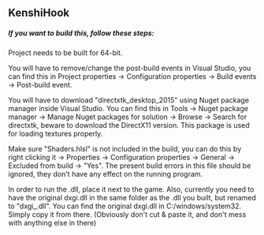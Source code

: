 ## KenshiHook

##### If you want to build this, follow these steps:

Project needs to be built for 64-bit.

You will have to remove/change the post-build events in Visual Studio, you can find this in Project properties -> Configuration properties -> Build events -> Post-build event.

You will have to download "directxtk_desktop_2015" using Nuget package manager inside Visual Studio. You can find this in Tools -> Nuget package manager -> Manage Nuget packages for solution -> Browse -> Search for directxtk, beware to download the DirectX11 version. This package is used for loading textures properly.

Make sure "Shaders.hlsl" is not included in the build, you can do this by right clicking it -> Properties -> Configuration properties -> General -> Excluded from build -> "Yes". The present build errors in this file should be ignored, they don't have any effect on the running program.

In order to run the .dll, place it next to the game. Also, currently you need to have the original dxgi.dll in the same folder as the .dll you built, but renamed to "dxgi_.dll". You can find the original dxgi.dll in C:/windows/system32. Simply copy it from there. (Obviously don't cut & paste it, and don't mess with anything else in there)
